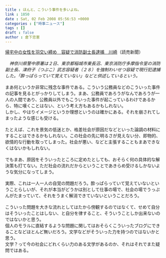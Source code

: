 ```yaml
---
title : ほんと、こういう事件を多いよね。
link : 1850
date : Sat, 02 Feb 2008 05:56:53 +0000
categories : ["時事ニュース"]
tags : []
draft : false
author : 倉下忠憲
---
```


<A HREF="http://www.asahi.com/national/update/0202/TKY200802020079.html" TARGET="_blank">帰宅中の女性を羽交い締め　容疑で消防副士長逮捕　川崎</A>（読売新聞）<BR><BR><I>　神奈川県警中原署は２日、東京都稲城市東長沼、東京消防庁多摩指令室の消防副士長、津府子（つぶこ）武志容疑者（２８）を強制わいせつ容疑で現行犯逮捕した。「酔っぱらっていて覚えていない」などと供述しているという。 </I><BR><BR>まあ何というか非常に残念な事件である。こういう公務員などのこういった事件の記事を見るとがっかりしてしまう。まあ、公務員であろうがなんであろうが一人の人間であり、公務員以外でもこういった事件が起こっているわけであるから、特に嘆くことはない、という考え方もあるかもしれない。<BR>しかし、やはりイメージというか理想というのは確かにある。それを崩されてしまったような感じも受ける。<BR><BR>たとえば、これを景気の低迷とか、格差社会が原因だなどといった論調の材料にすることはできるかもしれない。この社会の先に明るさが見えない分、即物的、欲情的な行動を取ってしまった。社会が悪い、などと主張することもまあできなくはないかもしれない。<BR><BR>でもまあ、原因をそういったところに定めたとしても、おそらく何の具体的な解決策も打てない。ただ社会の流れだからということであきらめ受けるしかないような気分になってしまう。<BR><BR>実際、これは一人一人の自覚の問題だろう。酔っぱらっていて覚えていないということらしいが、それが本当がどうかは別として仕事の場で、社会の場でうっぷんがたまっていて、それをうまく解消できていないということだろう。<BR><BR>こういった問題を大きな流れとしてはたから傍観するのではなくて、せめて自分はそういったことはしない、と自分を律すること、そういうことしか出来ないのではないかと思う。<BR>個人のモラルに直結するような問題に関してはおそらくこういったブログにできることなどほとんど無いだろう。文学などがそういった力を持つのではないかと思う。<BR>文学？って今の社会にどれくらい力のある文学があるのか、それはそれでまた疑問ではある。<br><br>
